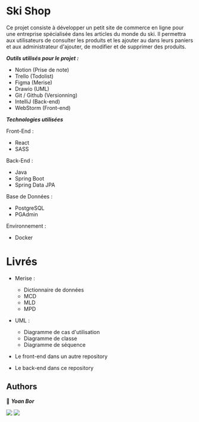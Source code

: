 # Ski Shop

Ce projet consiste à développer un petit site de commerce en ligne pour une entreprise spécialisée dans les articles du monde du ski. Il permettra aux utilisateurs de consulter les produits et les ajouter au dans leurs paniers et aux administrateur d'ajouter, de modifier et de supprimer des produits.

***Outils utilisés pour le projet :***

- Notion (Prise de note)
- Trello (Todolist)
- Figma (Merise)
- Drawio (UML)
- Git / Github (Versionning)
- IntelliJ (Back-end)
- WebStorm (Front-end)

***Technologies utilisées*** 

Front-End :

- React
- SASS

Back-End :

- Java
- Spring Boot
- Spring Data JPA

Base de Données : 

- PostgreSQL
- PGAdmin

Environnement :

- Docker

# Livrés 

* Merise :
  - Dictionnaire de données
  - MCD
  - MLD
  - MPD

* UML :
  - Diagramme de cas d'utilisation
  - Diagramme de classe
  - Diagramme de séquence

* Le front-end dans un autre repository
  
* Le back-end dans ce repository



## Authors

👤 **_Yoan Bor_**

<a href="https://github.com/yoanbor"><img src="https://img.shields.io/badge/GitHub-100000?style=for-the-badge&logo=github&logoColor=white"></img></a>
<a href="www.linkedin.com/in/yoan-bor"><img src="https://img.shields.io/badge/LinkedIn-0077B5?style=for-the-badge&logo=linkedin&logoColor=white"></img></a>
